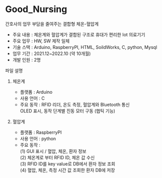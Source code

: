 # Good_Nursing
간호사의 업무 부담을 줄여주는 결합형 체온-혈압계
- 주요 내용 : 체온계와 혈압계가 결합된 구조로 휴대가 편리한 Iot 의료기기
- 주요 업무 : HW, SW 제작 일체
- 기술 스택 : Arduino, RaspberryPI, HTML, SoildWorks, C, python, Mysql
- 업무 기간 : 2021.12~2022.10 (약 10개월)
- 개발 인원 : 2명

파일 설명

1. 체온계
    - 플랫폼 : Arduino 
    - 사용 언어 : C
    - 주요 동작 : RFID 리더, 온도 측정, 혈압계와 Bluetooth 통신<br>
                 OLED 표시, 동작 단계별 진동 모터 구동 (햅틱 기능)

2. 혈압계
    - 플랫폼 : RaspberryPI
    - 사용 언어 : python
    - 주요 동작 :<br>
        (1) GUI 표시 / 혈압, 체온, 환자 정보<br>
        (2) 체온계로 부터 RFID ID, 체온 값 수신<br>
        (3) RFID ID를 key value로 DB에서 환자 정보 조회<br>
        (4) 혈압, 체온, 측정 시간 값 조회한 환자 DB에 저장
      
